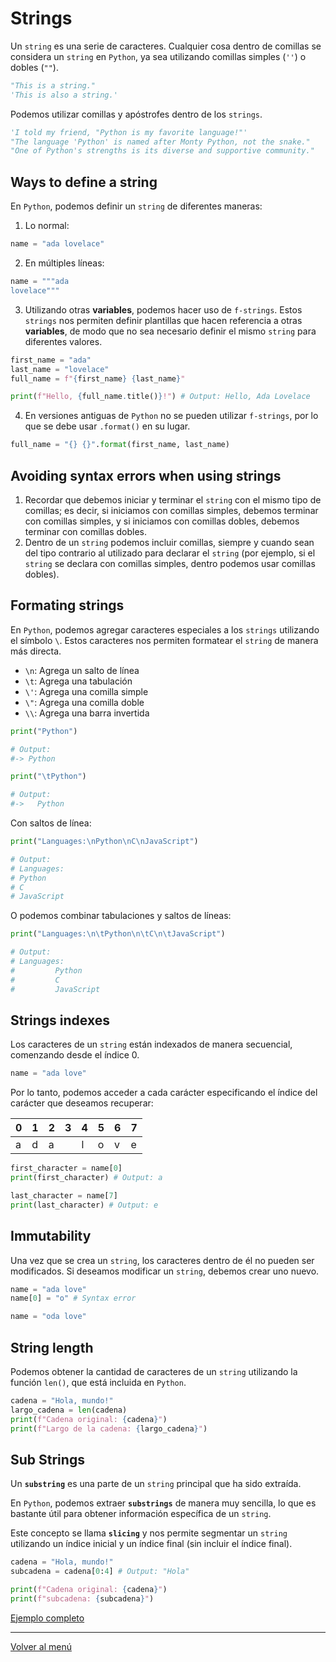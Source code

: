 # Strings

Un `string` es una serie de caracteres. Cualquier cosa dentro de comillas se considera un `string` en `Python`, ya sea utilizando comillas simples (`''`) o dobles (`""`).

```python
"This is a string."
'This is also a string.'
```

Podemos utilizar comillas y apóstrofes dentro de los `strings`.

```python
'I told my friend, "Python is my favorite language!"'
"The language 'Python' is named after Monty Python, not the snake."
"One of Python's strengths is its diverse and supportive community."
```

## Ways to define a string

En `Python`, podemos definir un `string` de diferentes maneras:

1. Lo normal:

```python
name = "ada lovelace"
```

2. En múltiples líneas:

```python
name = """ada
lovelace"""
```

3. Utilizando otras **variables**, podemos hacer uso de `f-strings`. Estos `strings` nos permiten definir plantillas que hacen referencia a otras **variables**, de modo que no sea necesario definir el mismo `string` para diferentes valores.

```python
first_name = "ada"
last_name = "lovelace"
full_name = f"{first_name} {last_name}"

print(f"Hello, {full_name.title()}!") # Output: Hello, Ada Lovelace
```

4. En versiones antiguas de `Python` no se pueden utilizar `f-strings`, por lo que se debe usar `.format()` en su lugar.

```python
full_name = "{} {}".format(first_name, last_name)
```

## Avoiding syntax errors when using strings

1. Recordar que debemos iniciar y terminar el `string` con el mismo tipo de comillas; es decir, si iniciamos con comillas simples, debemos terminar con comillas simples, y si iniciamos con comillas dobles, debemos terminar con comillas dobles.
2. Dentro de un `string` podemos incluir comillas, siempre y cuando sean del tipo contrario al utilizado para declarar el `string` (por ejemplo, si el `string` se declara con comillas simples, dentro podemos usar comillas dobles).

## Formating strings

En `Python`, podemos agregar caracteres especiales a los `strings` utilizando el símbolo `\`. Estos caracteres nos permiten formatear el `string` de manera más directa.

- `\n`: Agrega un salto de línea
- `\t`: Agrega una tabulación
- `\'`: Agrega una comilla simple
- `\"`: Agrega una comilla doble
- `\\`: Agrega una barra invertida

```python
print("Python")

# Output:
#-> Python

print("\tPython")

# Output:
#->   Python
```

Con saltos de línea:

```python
print("Languages:\nPython\nC\nJavaScript")

# Output:
# Languages:
# Python
# C
# JavaScript
```

O podemos combinar tabulaciones y saltos de líneas:

```python
print("Languages:\n\tPython\n\tC\n\tJavaScript")

# Output:
# Languages:
#         Python
#         C
#         JavaScript
```

## Strings indexes

Los caracteres de un `string` están indexados de manera secuencial, comenzando desde el índice 0.

```python
name = "ada love"
```

Por lo tanto, podemos acceder a cada carácter especificando el índice del carácter que deseamos recuperar:

| 0   | 1   | 2   | 3   | 4   | 5   | 6   | 7   |
| --- | --- | --- | --- | --- | --- | --- | --- |
| a   | d   | a   |     | l   | o   | v   | e   |

```python
first_character = name[0]
print(first_character) # Output: a

last_character = name[7]
print(last_character) # Output: e
```

## Immutability

Una vez que se crea un `string`, los caracteres dentro de él no pueden ser modificados. Si deseamos modificar un `string`, debemos crear uno nuevo.

```python
name = "ada love"
name[0] = "o" # Syntax error

name = "oda love"
```

## String length

Podemos obtener la cantidad de caracteres de un `string` utilizando la función `len()`, que está incluida en `Python`.

```python
cadena = "Hola, mundo!"
largo_cadena = len(cadena)
print(f"Cadena original: {cadena}")
print(f"Largo de la cadena: {largo_cadena}")
```

## Sub Strings

Un **`substring`** es una parte de un `string` principal que ha sido extraída.

En `Python`, podemos extraer **`substrings`** de manera muy sencilla, lo que es bastante útil para obtener información específica de un `string`.

Este concepto se llama **`slicing`** y nos permite segmentar un `string` utilizando un índice inicial y un índice final (sin incluir el índice final).

```python
cadena = "Hola, mundo!"
subcadena = cadena[0:4] # Output: "Hola"

print(f"Cadena original: {cadena}")
print(f"subcadena: {subcadena}")
```

[Ejemplo completo](./xx-example-codes/0.2.1-strings.py)

---

[Volver al menú](./0.0-Learn-the-basics.md)
